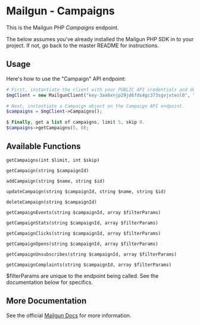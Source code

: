 Mailgun - Campaigns
===================

This is the Mailgun PHP *Campaigns* endpoint. 

The below assumes you've already installed the Mailgun PHP SDK in to your project. If not, go back to the master README for instructions.

Usage
-------------
Here's how to use the "Campaign" API endpoint:

```php
# First, instantiate the client with your PUBLIC API credentials and domain. 
$mgClient = new MailgunClient("key-3ax6xnjp29jd6fds4gc373sgvjxteol0", "samples.mailgun.org");

# Next, instantiate a Campaign object on the Campaign API endpoint.
$campaigns = $mgClient->Campaigns();

$ Finally, get a list of campaigns, limit 5, skip 0. 
$campaigns->getCampaigns(5, 0);

```

Available Functions
-------------------

`getCampaigns(int $limit, int $skip)`  

`getCampaign(string $campaignId)`  

`addCampaign(string $name, string $id)`  

`updateCampaign(string $campaignId, string $name, string $id)`  

`deleteCampaign(string $campaignId)`  

`getCampaignEvents(string $campaignId, array $filterParams)`  

`getCampaignStats(string $campaignId, array $filterParams)`  

`getCampaignClicks(string $campaignId, array $filterParams)`  

`getCampaignOpens(string $campaignId, array $filterParams)`  

`getCampaignUnsubscribes(string $campaignId, array $filterParams)`  

`getCampaignComplaints(string $campaignId, array $filterParams)`  

$filterParams are unique to the endpoint being called. See the documentation below for specifics.

More Documentation
------------------
See the official [Mailgun Docs](http://documentation.mailgun.com/api-campaigns.html) for more information.